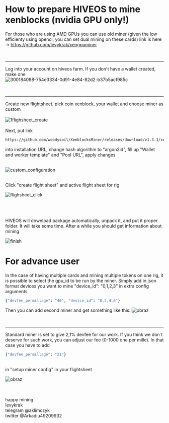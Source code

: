 # How to prepare HIVEOS to mine xenblocks (nvidia GPU only!)

For those who are using AMD GPUs you can use old miner (given the low efficienty using opencl, you can set dual mining on these cards) link is here -> https://github.com/levykrak/xengpuminer



<br><hr>

Log into your account on hiveos farm. If you don't have a wallet created, make one <br>
![300184088-754e3334-0d91-4e84-82d2-b37b5acf985c](https://github.com/levykrak/XenblocksMiner/assets/44068840/a692e5f0-8750-462c-9530-6163e7286dbd)

<br><hr>

Create new flightsheet, pick coin xenblock, your wallet and choose miner as custom
<br><br>
![1flighsheet_create](https://github.com/levykrak/XenblocksMiner/assets/44068840/b99a33fb-714b-4a4a-9229-52928b26c830) 
<br>
<br>
Next, put link 
```bash
https://github.com/woodysoil/XenblocksMiner/releases/download/v1.3.1/xenblocksMiner-1.3.1_hiveos.tar.gz
```
into installation URL, change hash algorithm to "argon2id", fill up "Wallet and worker template" and "Pool URL", apply changes 
<br><br>

![custom_configuration](https://github.com/levykrak/XenblocksMiner/assets/44068840/c1d3ff81-b459-46b3-90d3-55d75e2a5790)

<br>
Click "create flight sheet" and active flight sheet for rig 
<br>

![flighsheet_click](https://github.com/levykrak/XenblocksMiner/assets/44068840/73eeee23-c07d-4ab8-a393-c4426b44a0eb)

<br><br><br>
HIVEOS will download package automatically, unpack it, and put it proper folder. It will take some time. After a while you should get information about mining

![finish](https://github.com/levykrak/XenblocksMiner/assets/44068840/f1ed1247-3788-4fb1-8489-b5d0269d9b64)

# For advance user

In the case of having multiple cards and mining multiple tokens on one rig, it is possible to select the gpu_id to be run by the miner. Simply add in json format devices you want to mine "device_id": "0,1,2,3" in extra config arguments
```bash
{"devfee_permillage": "40", "device_id": "0,2,4,6"}
```
Then you can add second miner and get something like this:
![obraz](https://github.com/levykrak/XenblocksMiner/assets/44068840/4bb25d7c-6349-4950-9783-ce3ae02e687c)



<br> <hr>
Standard miner is set to give 2,1% devfee for our work. If you think we don`t deserve for such work, you can adjust our fee (0-1000 one per mille). In that case you have to add <br>
```bash
{"devfee_permillage": "21"}
```
<br>
in "setup miner config" in your flightsheet

![obraz](https://github.com/levykrak/XenblocksMiner/assets/44068840/674ee713-26ec-4d43-a0a2-8430993600eb)





<br><br>
happy mining<br>
levykrak <br>
telegram @aklimczyk <br>
twitter @Arkadiu49209932

